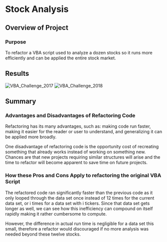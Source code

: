 # Stock Analysis

## Overview of Project

### Purpose

To refactor a VBA script used to analyze a dozen stocks so it runs more efficiently and can be applied the entire stock market. 

## Results
![VBA_Challenge_2017](https://user-images.githubusercontent.com/92996865/148011190-fd3c4d57-6c95-4983-8283-4e07545f308d.png)
![VBA_Challenge_2018](https://user-images.githubusercontent.com/92996865/148011195-4fe95a2d-9ff3-4a49-85eb-aaa3b29744f9.png)


## Summary

### Advantages and Disadvantages of Refactoring Code

Refactoring has its many advantages, such as: making code run faster, making it easier for the reader or user to understand, and generalizing it can be applied more broadly.

One disadvantage of refactoring code is the opportunity cost of recreating something that already works instead of working on something new. Chances are that new projects requiring similar structures will arise and the time to refactor will become apparent to save time on future projects.

### How these Pros and Cons Apply to refactoring the original VBA Script

The refactored code ran significantly faster than the previous code as it only looped through the data set once instead of 12 times for the current data set, or i times for a data set with i tickers. Since that data set gets longer as well, we can see how this inefficiency can compound on itself rapidly making it rather cumbersome to compute.

However, the difference in actual run time is negligible for a data set this small, therefore a refactor would discouraged if no more analysis was needed beyond these twelve stocks. 
